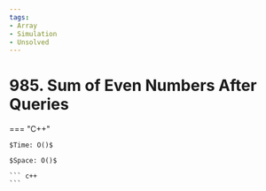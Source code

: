 ```yaml
---
tags:
- Array
- Simulation
- Unsolved
---
```



# 985. Sum of Even Numbers After Queries

=== "C++"

    $Time: O()$

    $Space: O()$

    ``` c++
    ```